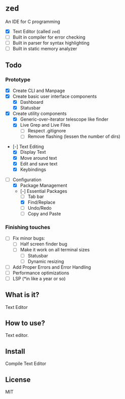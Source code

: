 # `zed`
An IDE for C programming
- [x] Text Editor (called `zed`)
- [ ] Built in compiler for error checking
- [ ] Built in parser for syntax highlighting
- [ ] Built in static memory analyzer

## Todo

### Prototype
- [x] Create CLI and Manpage
- [x] Create basic user interface components
    - [x] Dashboard
    - [x] Statusbar
- [x] Create utility components
    - [x] Generic-over-iterator telescope like finder
    - [x] Live Grep and Live Files
        - [ ] Respect .gitignore
        - [ ] Remove flashing (lessen the number of dirs)
- [-] Text Editing
    - [x] Display Text
    - [x] Move around text
    - [x] Edit and save text
    - [x] Keybindings
- [ ] Configuration
    - [x] Package Management
    - [-] Essential Packages
        - [ ] Tab bar
        - [x] Find/Replace
        - [ ] Undo/Redo
        - [ ] Copy and Paste
### Finishing touches
- [ ] Fix minor bugs:
    - [ ] Half screen finder bug
    - [ ] Make it work on all terminal sizes
        - [ ] Statusbar
        - [ ] Dynamic resizing
- [ ] Add Proper Errors and Error Handling
- [ ] Performance optimizations
- [ ] LSP (\*in like a year or so)

## What is it?
Text Editor

## How to use?
Text editor.

## Install
Compile Text Editor

## License
MIT
